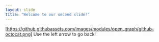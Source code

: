 ```yaml
---
layout: slide
title: "Welcome to our second slide!"
---
```

[https://github.githubassets.com/images/modules/open_graph/github-octocat.png]
Use the left arrow to go back!
